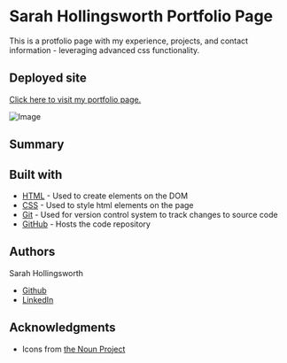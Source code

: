 # Sarah Hollingsworth Portfolio Page
This is a protfolio page with my experience, projects, and contact information - leveraging advanced css functionality. 

## Deployed site
[Click here to visit my portfolio page.](https://sahhollingsworth.github.io/sarah-hollingsworth-portfolio_advanced-css/ "Sarah Hollingsworth")

![Image](PLACEHOLDER "Sarah Hollingsworth portfolio screenshot")

## Summary

## Built with
* [HTML](https://developer.mozilla.org/en-US/docs/Web/HTML) - Used to create elements on the DOM
* [CSS](https://developer.mozilla.org/en-US/docs/Web/CSS) - Used to style html elements on the page
* [Git](https://git-scm.com/doc) - Used for version control system to track changes to source code
* [GitHub](https://docs.github.com/en) - Hosts the code repository

## Authors
Sarah Hollingsworth
* [Github](https://github.com/sahhollingsworth)
* [LinkedIn](https://www.linkedin.com/in/sarahhollingsworth/)

## Acknowledgments
* Icons from [the Noun Project](https://thenounproject.com/)